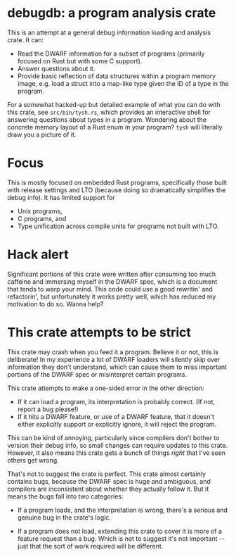 # debugdb: a program analysis crate

This is an attempt at a general debug information loading and analysis crate. It
can:

- Read the DWARF information for a subset of programs (primarily focused on Rust
  but with some C support).
- Answer questions about it.
- Provide basic reflection of data structures within a program memory image,
  e.g. load a struct into a map-like type given the ID of a type in the program.

For a somewhat hacked-up but detailed example of what you can do with this
crate, see `src/bin/tysh.rs`, which provides an interactive shell for answering
questions about types in a program. Wondering about the concrete memory layout
of a Rust enum in your program? `tysh` will literally draw you a picture of it.

# Focus

This is mostly focused on embedded Rust programs, specifically those built with
release settings and LTO (because doing so dramatically simplifies the debug
info). It has limited support for

- Unix programs,
- C programs, and
- Type unification across compile units for programs not built with LTO.

# Hack alert

Significant portions of this crate were written after consuming too much
caffeine and immersing myself in the DWARF spec, which is a document that tends
to warp your mind. This code could use a good rewritin' and refactorin', but
unfortunately it works pretty well, which has reduced my motivation to do so.
Wanna help?

# This crate attempts to be strict

This crate may crash when you feed it a program. Believe it or not, this is
deliberate! In my experience a lot of DWARF loaders will silently skip over
information they don't understand, which can cause them to miss important
portions of the DWARF spec or misinterpret certain programs.

This crate attempts to make a one-sided error in the other direction:

- If it can load a program, its interpretation is probably correct. (If not,
  report a bug please!)
- If it hits a DWARF feature, or use of a DWARF feature, that it doesn't either
  explicitly support or explicitly ignore, it will reject the program.

This can be kind of annoying, particularly since compilers don't bother to
version their debug info, so small changes can require updates to this crate.
However, it also means this crate gets a bunch of things _right_ that I've seen
others get wrong.

That's not to suggest the crate is perfect. This crate almost certainly contains
bugs, because the DWARF spec is huge and ambiguous, and compilers are
inconsistent about whether they actually follow it. But it means the bugs fall
into two categories:

- If a program loads, and the interpretation is wrong, there's a serious and
  genuine bug in the crate's logic.

- If a program does not load, extending this crate to cover it is more of a
  feature request than a bug. Which is not to suggest it's not important -- just
  that the sort of work required will be different.
